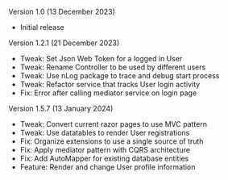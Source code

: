Version 1.0 (13 December 2023)

- Initial release

Version 1.2.1 (21 December 2023)

- Tweak: Set Json Web Token for a logged in User
- Tweak: Rename Controller to be used by different users
- Tweak: Use nLog package to trace and debug start process
- Tweak: Refactor service that tracks User login activity
- Fix: Error after calling mediator service on login page

Version 1.5.7 (13 January 2024)

- Tweak: Convert current razor pages to use MVC pattern
- Tweak: Use datatables to render User registrations
- Fix: Organize extensions to use a single source of truth
- Fix: Apply mediator pattern with CQRS architecture
- Fix: Add AutoMapper for existing database entities
- Feature: Render and change User profile information
